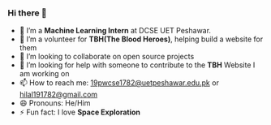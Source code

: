 ### Hi there 👋


- 🌱 I’m a **Machine Learning Intern** at DCSE UET Peshawar.
- 🌱 I’m a volunteer for **TBH(The Blood Heroes)**, helping build a website for them
- 👯 I’m looking to collaborate on open source projects
- 🤔 I’m looking for help with someone to contribute to the **TBH** Website I am working on
- 📫 How to reach me: 19pwcse1782@uetpeshawar.edu.pk or hilal191782@gmail.com
- 😄 Pronouns: He/Him
- ⚡ Fun fact: I love **Space Exploration**
